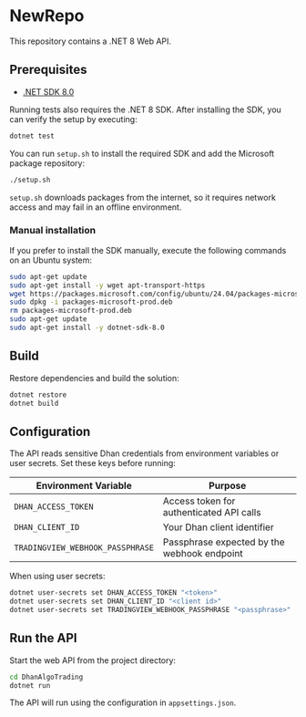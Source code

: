 # NewRepo

This repository contains a .NET 8 Web API.

## Prerequisites

- [.NET SDK 8.0](https://dotnet.microsoft.com/)

Running tests also requires the .NET 8 SDK. After installing the SDK, you can verify
the setup by executing:

```bash
dotnet test
```

You can run `setup.sh` to install the required SDK and add the Microsoft
package repository:

```bash
./setup.sh
```

`setup.sh` downloads packages from the internet, so it requires network access
and may fail in an offline environment.

### Manual installation

If you prefer to install the SDK manually, execute the following commands on an
Ubuntu system:

```bash
sudo apt-get update
sudo apt-get install -y wget apt-transport-https
wget https://packages.microsoft.com/config/ubuntu/24.04/packages-microsoft-prod.deb -O packages-microsoft-prod.deb
sudo dpkg -i packages-microsoft-prod.deb
rm packages-microsoft-prod.deb
sudo apt-get update
sudo apt-get install -y dotnet-sdk-8.0
```

## Build

Restore dependencies and build the solution:

```bash
dotnet restore
dotnet build
```

## Configuration

The API reads sensitive Dhan credentials from environment variables or user secrets. Set these keys before running:

| Environment Variable | Purpose |
|----------------------|---------|
| `DHAN_ACCESS_TOKEN`  | Access token for authenticated API calls |
| `DHAN_CLIENT_ID`     | Your Dhan client identifier |
| `TRADINGVIEW_WEBHOOK_PASSPHRASE` | Passphrase expected by the webhook endpoint |

When using user secrets:

```bash
dotnet user-secrets set DHAN_ACCESS_TOKEN "<token>"
dotnet user-secrets set DHAN_CLIENT_ID "<client id>"
dotnet user-secrets set TRADINGVIEW_WEBHOOK_PASSPHRASE "<passphrase>"
```

## Run the API

Start the web API from the project directory:

```bash
cd DhanAlgoTrading
dotnet run
```

The API will run using the configuration in `appsettings.json`.
